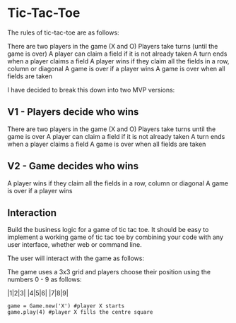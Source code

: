 # Tic-Tac-Toe

The rules of tic-tac-toe are as follows:

There are two players in the game (X and O)
Players take turns (until the game is over)
A player can claim a field if it is not already taken
A turn ends when a player claims a field
A player wins if they claim all the fields in a row, column or diagonal
A game is over if a player wins
A game is over when all fields are taken

I have decided to break this down into two MVP versions:

## V1 - Players decide who wins

There are two players in the game (X and O)
Players take turns until the game is over
A player can claim a field if it is not already taken
A turn ends when a player claims a field
A game is over when all fields are taken

## V2 - Game decides who wins

A player wins if they claim all the fields in a row, column or diagonal
A game is over if a player wins

## Interaction

Build the business logic for a game of tic tac toe. It should be easy to implement a working game of tic tac toe by combining your code with any user interface, whether web or command line.

The user will interact with the game as follows:

The game uses a 3x3 grid and players choose their position using the numbers 0 - 9 as follows:

|1|2|3|
|4|5|6|
|7|8|9|

```
game = Game.new('X') #player X starts
game.play(4) #player X fills the centre square

